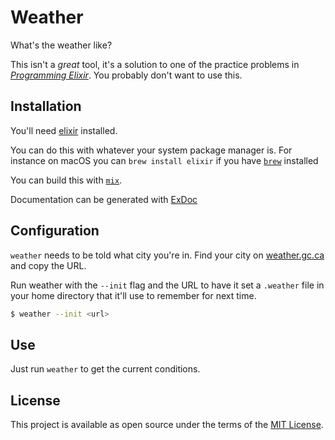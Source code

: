 # Weather

What's the weather like?

This isn't a _great_ tool, it's a solution to one of the practice problems
in [_Programming Elixir_][pe]. You probably don't want to use this.

[pe]: https://pragprog.com/book/elixir/programming-elixir

## Installation

You'll need [elixir][] installed. 

You can do this with whatever your system package manager is. For instance on
macOS you can `brew install elixir` if you have [`brew`][brew] installed

You can build this with [`mix`][mix].

Documentation can be generated with [ExDoc][]

[brew]: http://brew.sh
[elixir]: http://elixir-lang.org
[mix]: http://elixir-lang.org/getting-started/mix-otp/introduction-to-mix.html
[exdoc]: https://github.com/elixir-lang/ex_doc

## Configuration

`weather` needs to be told what city you're in. Find your city
on [weather.gc.ca][gc] and copy the URL.

Run weather with the `--init` flag and the URL to have it set a `.weather`
file in your home directory that it'll use to remember for next time.

``` sh
$ weather --init <url>
```

[gc]: https://weather.gc.ca/canada_e.html

## Use

Just run `weather` to get the current conditions. 

<!-- Get the full details with `--details`.  -->

<!-- You can also get the forecast with the `--forecast` flag. -->

## License

This project is available as open source under the terms of the
[MIT License](http://opensource.org/licenses/MIT).
